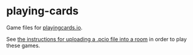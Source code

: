 # playing-cards
Game files for [playingcards.io](http://playingcards.io/).

See [the instructions for uploading a .pcio file into a room](http://playingcards.io/docs/room-import-export) in order to play these games.
